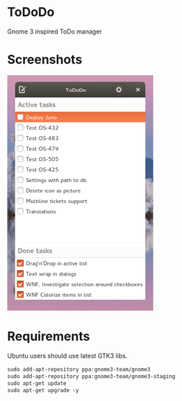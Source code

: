 ToDoDo
======
Gnome 3 inspired ToDo manager

Screenshots
=======
![alt tag](https://raw.githubusercontent.com/Vegasq/tododo/master/screen.png)


Requirements
=======
Ubuntu users should use latest GTK3 libs.

```
sudo add-apt-repository ppa:gnome3-team/gnome3
sudo add-apt-repository ppa:gnome3-team/gnome3-staging
sudo apt-get update
sudo apt-get upgrade -y
```
